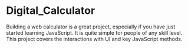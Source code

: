 # Digital_Calculator
Building a web calculator is a great project, especially if you have just started learning JavaScript. It is quite simple for people of any skill level. This project covers the interactions with UI and key JavaScript methods.
